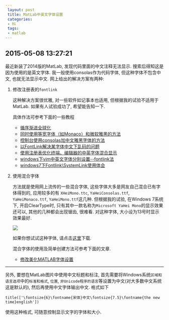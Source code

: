 ```yaml
---
 layout: post
 title: MatLab中英文字体设置
 categories:
 - 科
 tags:
 - matlab
---
```


## 2015-05-08 13:27:21

最近新装了2014版的MatLab, 发现代码里面的中文注释无法显示. 搜索后得知这是因为使用的是英文字体.
我一般使用consolas作为代码字体, 但这种字体不包含中文, 也就无法显示中文. 网上给出的解决方案有两种:

1. 修改注册表的`fontlink`

	这种解决方案很优雅, 对一些软件如记事本也适用, 但根据我的试验不适用于MatLab. 如果有人试验成功了, 希望能告知一下.

	具体作法可参考下面的一些教程

	- [循序渐进全球化](https://msdn.microsoft.com/zh-cn/goglobal/bb688134.aspx)
	- [同时使用等宽字体（如Monaco）和微软雅黑的方法](http://my.oschina.net/liudiwu/blog/314050)
	- [控制台使用consolas加中文雅黑字体的方法](http://blog.est.im/post/28448766013)
	- [以FontLink解决某字体中文下乱码的问题](http://garyszone.me/2014/06/04/windows-fontlink/)
	- [使用注册表优化终端、编辑器的中英字体混合显示](http://segmentfault.com/a/1190000000660694)
	- [windows下vim中英文字体分别设置--fontlink法](http://forum.ubuntu.org.cn/viewtopic.php?f=68&t=355556)
	- [windows7下Fontlink\SystemLink使用体会](http://blog.163.com/ytyang__/blog/static/84058452012111474522631/)

2. 使用混合字体

	方法就是使用网上流传的一些混合字体, 这些字体大多是网友自己混合已有字体得到的, 应用较多的有
	`XHeiMono.ttc`, `YaHeiConsolas.ttf`, `YaHeiMonaco.ttf`, `YaHeiMono.ttf`这几种. 但根据我的试验,
	在Windows 7系统下, 开启ClearType时, 只有其中一款名称为`Microsoft YaHei Mono`的显示效果还可以, 其他的几种都会出现锯齿, 很难看.
	对这种字体, 大小设为13号时显示效果最好.

	![](https://jerkwin.github.io/pic/matlab_cn.png)

	如果你想试试这种字体, 请点击[这里](/prog/YaHeiMono_MS.ttf)下载.

	混合字体的使用及简单创建方法可参考下面的文章.

	- [修改美化MATLAB字体设置](http://www.yueye.org/2011/beautify-matlab-font-settings.html)

---------------------------

另外, 要想在MatLab图片中使用中文标题和标注, 首先需要将Windows系统`区域和语言选项`中的`标准和格式`, `位置`, `非Unicode程序的语言`等设置为中文(对大多数中文系统这是默认的),
然后再使用中文字体输出中文. 格式如下

`title(['\fontsize{6}\fontname{宋体}中文\fontsize{7.5}\fontname{the new time}english'])`

使用这种格式, 可随意控制显示文字的字体和大小.
